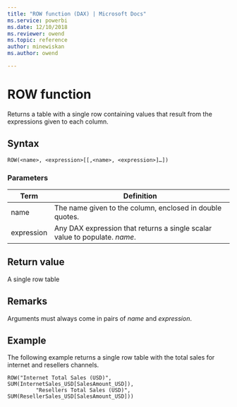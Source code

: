 ```yaml
---
title: "ROW function (DAX) | Microsoft Docs"
ms.service: powerbi 
ms.date: 12/10/2018
ms.reviewer: owend
ms.topic: reference
author: minewiskan
ms.author: owend

---
```

# ROW function

Returns a table with a single row containing values that result from the expressions given to each column.  
  
## Syntax  
  
```dax
ROW(<name>, <expression>[[,<name>, <expression>]…])  
```
  
### Parameters  

|Term|Definition|  
|--------|--------------|  
|  name|  The name given to the column, enclosed in double quotes. |  
|  expression| Any DAX expression that returns a single scalar value to populate. *name*.  |

## Return value

A single row table  
  
## Remarks

Arguments must always come in pairs of *name* and *expression*.  
  
## Example

The following example returns a single row table with the total sales for internet and resellers channels.  
  
```dax
ROW("Internet Total Sales (USD)", SUM(InternetSales_USD[SalesAmount_USD]),  
         "Resellers Total Sales (USD)", SUM(ResellerSales_USD[SalesAmount_USD]))  
```

